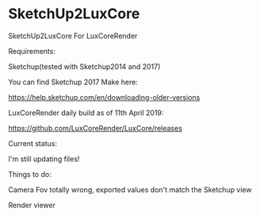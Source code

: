 # SketchUp2LuxCore
SketchUp2LuxCore For LuxCoreRender

Requirements:

Sketchup(tested with Sketchup2014 and 2017)

You can find Sketchup 2017 Make here:

https://help.sketchup.com/en/downloading-older-versions

 
LuxCoreRender daily build as of 11th April 2019:

https://github.com/LuxCoreRender/LuxCore/releases

 Current status:
 
 I'm still updating files!
 
Things to do:

 Camera Fov totally wrong, exported values don't match the Sketchup view
 
Render viewer




